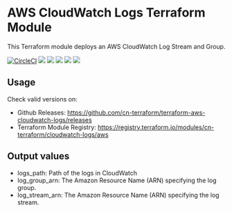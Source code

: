 # AWS CloudWatch Logs Terraform Module #

This Terraform module deploys an AWS CloudWatch Log Stream and Group.

[![CircleCI](https://circleci.com/gh/cn-terraform/terraform-aws-cloudwatch-logs.svg?style=svg)](https://circleci.com/gh/cn-terraform/terraform-aws-cloudwatch-logs)
[![](https://img.shields.io/github/license/cn-terraform/terraform-aws-cloudwatch-logs)](https://github.com/cn-terraform/terraform-aws-cloudwatch-logs)
[![](https://img.shields.io/github/issues/cn-terraform/terraform-aws-cloudwatch-logs)](https://github.com/cn-terraform/terraform-aws-cloudwatch-logs)
[![](https://img.shields.io/github/issues-closed/cn-terraform/terraform-aws-cloudwatch-logs)](https://github.com/cn-terraform/terraform-aws-cloudwatch-logs)
[![](https://img.shields.io/github/languages/code-size/cn-terraform/terraform-aws-cloudwatch-logs)](https://github.com/cn-terraform/terraform-aws-cloudwatch-logs)
[![](https://img.shields.io/github/repo-size/cn-terraform/terraform-aws-cloudwatch-logs)](https://github.com/cn-terraform/terraform-aws-cloudwatch-logs)

## Usage

Check valid versions on:
* Github Releases: <https://github.com/cn-terraform/terraform-aws-cloudwatch-logs/releases>
* Terraform Module Registry: <https://registry.terraform.io/modules/cn-terraform/cloudwatch-logs/aws>

## Output values

* logs_path: Path of the logs in CloudWatch
* log_group_arn: The Amazon Resource Name (ARN) specifying the log group.
* log_stream_arn: The Amazon Resource Name (ARN) specifying the log stream.
